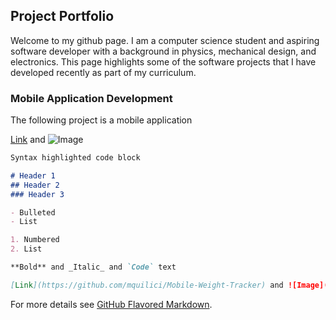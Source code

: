 ## Project Portfolio
 
Welcome to my github page. I am a computer science student and aspiring software developer with a background in physics, mechanical design, and electronics. This page highlights some of the software projects that I have developed recently as part of my curriculum.


### Mobile Application Development

The following project is a mobile application 

[Link](https://github.com/mquilici/Mobile-Weight-Tracker) and ![Image](src)

```markdown
Syntax highlighted code block

# Header 1
## Header 2
### Header 3

- Bulleted
- List

1. Numbered
2. List

**Bold** and _Italic_ and `Code` text

[Link](https://github.com/mquilici/Mobile-Weight-Tracker) and ![Image](src)
```

For more details see [GitHub Flavored Markdown](https://guides.github.com/features/mastering-markdown/).

